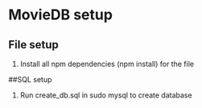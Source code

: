 # MovieDB setup


## File setup
1. Install all npm dependencies (npm install) for the file


##SQL setup
1. Run create_db.sql in sudo mysql to create database


 
